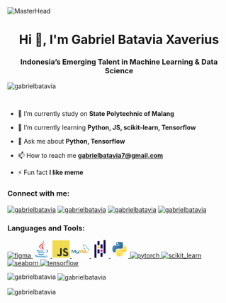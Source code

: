 ![MasterHead](https://indusuni.ac.in/uploads/blogs/iite/Understanding%20the%20Hype%20Around%20Machine%20Learning.gif)

<h1 align="center">Hi 👋, I'm Gabriel Batavia Xaverius</h1>
<h3 align="center">Indonesia’s Emerging Talent in Machine Learning & Data Science</h3>

<p align="right" alt="Coding" width="400" src="https://www.youtube.com/redirect?event=video_description&redir_token=QUFFLUhqa05ySWZ0UDU1NkZPcXFubGdRVldlQ1hjeVI1QXxBQ3Jtc0tsaFRlRmkwc0haMXd3S3ZhWjBXWEdBd3dkQk9qRE5vSExPV1lkaV9jelNBTHVycEVReWc3YWxwUl9vY05taG9LWk45dDlQZjlaQnhuTE9tU29rWUx4VlMwbmVabjI1a1FNM0pmenV3cEVzRnFaVFBoNA&q=https%3A%2F%2Fcdn.dribbble.com%2Fusers%2F1162077%2Fscreenshots%2F3848914%2Fprogrammer.gif&v=G-EGDH50hGE" /> </p>

<p align="left"> <img src="https://komarev.com/ghpvc/?username=gabrielbatavia&label=Profile%20views&color=0e75b6&style=flat" alt="gabrielbatavia" /> </p>

<p align="left"> <a href="https://twitter.com/" target="blank"><img src="https://img.shields.io/twitter/follow/?logo=twitter&style=for-the-badge" alt="" /></a> </p>

- 🔭 I’m currently study on **State Polytechnic of Malang**

- 🌱 I’m currently learning **Python, JS, scikit-learn, Tensorflow**

- 💬 Ask me about **Python, Tensorflow**

- 📫 How to reach me **gabrielbatavia7@gmail.com**

- ⚡ Fun fact **I like meme**

<h3 align="left">Connect with me:</h3>
<p align="left">
<a href="https://kaggle.com/gabrielbatavia" target="blank"><img align="center" src="https://raw.githubusercontent.com/rahuldkjain/github-profile-readme-generator/master/src/images/icons/Social/kaggle.svg" alt="gabrielbatavia" height="30" width="40" /></a>
<a href="https://fb.com/gabrielbatavia" target="blank"><img align="center" src="https://raw.githubusercontent.com/rahuldkjain/github-profile-readme-generator/master/src/images/icons/Social/facebook.svg" alt="gabrielbatavia" height="30" width="40" /></a>
<a href="https://instagram.com/gabrielbatavia" target="blank"><img align="center" src="https://raw.githubusercontent.com/rahuldkjain/github-profile-readme-generator/master/src/images/icons/Social/instagram.svg" alt="gabrielbatavia" height="30" width="40" /></a>
<a href="https://www.youtube.com/c/gabrielbatavia" target="blank"><img align="center" src="https://raw.githubusercontent.com/rahuldkjain/github-profile-readme-generator/master/src/images/icons/Social/youtube.svg" alt="gabrielbatavia" height="30" width="40" /></a>
</p>

<h3 align="left">Languages and Tools:</h3>
<p align="left"> <a href="https://www.figma.com/" target="_blank" rel="noreferrer"> <img src="https://www.vectorlogo.zone/logos/figma/figma-icon.svg" alt="figma" width="40" height="40"/> </a> <a href="https://www.java.com" target="_blank" rel="noreferrer"> <img src="https://raw.githubusercontent.com/devicons/devicon/master/icons/java/java-original.svg" alt="java" width="40" height="40"/> </a> <a href="https://developer.mozilla.org/en-US/docs/Web/JavaScript" target="_blank" rel="noreferrer"> <img src="https://raw.githubusercontent.com/devicons/devicon/master/icons/javascript/javascript-original.svg" alt="javascript" width="40" height="40"/> </a> <a href="https://www.mysql.com/" target="_blank" rel="noreferrer"> <img src="https://raw.githubusercontent.com/devicons/devicon/master/icons/mysql/mysql-original-wordmark.svg" alt="mysql" width="40" height="40"/> </a> <a href="https://pandas.pydata.org/" target="_blank" rel="noreferrer"> <img src="https://raw.githubusercontent.com/devicons/devicon/2ae2a900d2f041da66e950e4d48052658d850630/icons/pandas/pandas-original.svg" alt="pandas" width="40" height="40"/> </a> <a href="https://www.python.org" target="_blank" rel="noreferrer"> <img src="https://raw.githubusercontent.com/devicons/devicon/master/icons/python/python-original.svg" alt="python" width="40" height="40"/> </a> <a href="https://pytorch.org/" target="_blank" rel="noreferrer"> <img src="https://www.vectorlogo.zone/logos/pytorch/pytorch-icon.svg" alt="pytorch" width="40" height="40"/> </a> <a href="https://scikit-learn.org/" target="_blank" rel="noreferrer"> <img src="https://upload.wikimedia.org/wikipedia/commons/0/05/Scikit_learn_logo_small.svg" alt="scikit_learn" width="40" height="40"/> </a> <a href="https://seaborn.pydata.org/" target="_blank" rel="noreferrer"> <img src="https://seaborn.pydata.org/_images/logo-mark-lightbg.svg" alt="seaborn" width="40" height="40"/> </a> <a href="https://www.tensorflow.org" target="_blank" rel="noreferrer"> <img src="https://www.vectorlogo.zone/logos/tensorflow/tensorflow-icon.svg" alt="tensorflow" width="40" height="40"/> </a> </p>

<p><img align="left" src="https://github-readme-stats.vercel.app/api/top-langs?username=gabrielbatavia&show_icons=true&locale=en&layout=compact" alt="gabrielbatavia" /></p>

<p>&nbsp;<img align="center" src="https://github-readme-stats.vercel.app/api?username=gabrielbatavia&show_icons=true&locale=en" alt="gabrielbatavia" /></p>

<p><img align="center" src="https://github-readme-streak-stats.herokuapp.com/?user=gabrielbatavia&" alt="gabrielbatavia" /></p>
